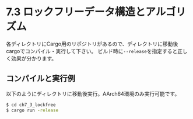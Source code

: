 # 7.3 ロックフリーデータ構造とアルゴリズム

各ディレクトリにCargo用のリポジトリがあるので、ディレクトリに移動後cargoでコンパイル・実行して下さい。
ビルド時に```--release```を指定すると正しく効果が分かります。

## コンパイルと実行例

以下のようにディレクトリに移動後実行。AArch64環境のみ実行可能です。

```sh
$ cd ch7_3_lockfree
$ cargo run -release
```
